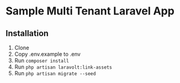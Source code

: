 # Sample Multi Tenant Laravel App

## Installation
1. Clone
1. Copy .env.example to .env
1. Run `composer install`
1. Run `php artisan laravolt:link-assets`
1. Run `php artisan migrate --seed`
